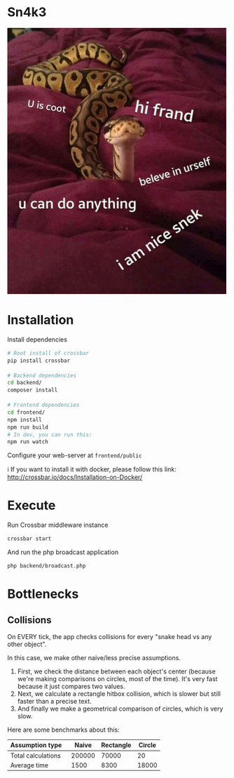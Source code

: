 Sn4k3
=====

![Frendly snek](snake.jpg)

# Installation

Install dependencies

```bash
# Root install of crossbar
pip install crossbar

# Backend dependencies
cd backend/
composer install

# Frontend dependencies
cd frontend/
npm install
npm run build
# In dev, you can run this:
npm run watch
```

Configure your web-server at `frontend/public`

:information_source: If you want to install it with docker, please follow this link:<br>
http://crossbar.io/docs/Installation-on-Docker/

# Execute

Run Crossbar middleware instance

```bash
crossbar start
```

And run the php broadcast application

```bash
php backend/broadcast.php
```

# Bottlenecks

## Collisions

On EVERY tick, the app checks collisions for every "snake head vs any other object".

In this case, we make other naive/less precise assumptions.

1. First, we check the distance between each object's center (because we're making comparisons on circles, most of the
 time). It's very fast because it just compares two values.
2. Next, we calculate a rectangle hitbox collision, which is slower but still faster than a precise text.
3. And finally we make a geometrical comparison of circles, which is very slow.

Here are some benchmarks about this:

| Assumption type    | Naive  | Rectangle | Circle |
| ------------------ | ------ | --------- | ------ |
| Total calculations | 200000 | 70000     | 20     |
| Average time       | 1500   | 8300      | 18000  |
